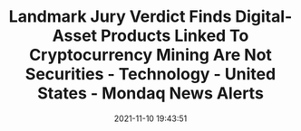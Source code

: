 ---
"title": "Landmark Jury Verdict Finds Digital-Asset Products Linked To Cryptocurrency Mining Are Not Securities - Technology - United States - Mondaq News Alerts"
"date": "2021-11-10 19:43:51"
"feed_name": "GOOGLENEWSMINING"
"feed_website": "https://news.google.com/search?q=mining%2Bincident&hl=en-US&gl=US&ceid=US:en"
"feed_rss": "https://news.google.com/rss/search?q=mining%2Bincident&hl=en-US&gl=US&ceid=US:en"
"link": "https://www.mondaq.com/unitedstates/fin-tech/1130106/landmark-jury-verdict-finds-digital-asset-products-linked-to-cryptocurrency-mining-are-not-securities"
"source": "{'href': 'https://www.mondaq.com', 'title': 'Mondaq News Alerts'}"
"file": "_posts/2021-1-1-b51170c82670011c41f456f095fbf521fae9e933.md"
"accident": "0"
"drilling": "0"
"dead": "0"
"injured": "0"
"arrested": "0"
"place": "unknown place"
"where": "unknown site"
"causes": "unknown"
"place_uri": "unknown place"
---